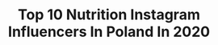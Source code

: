 ---
title: Top 10 Nutrition Instagram Influencers In Poland In 2020
description: >-
  Find top nutrition Instagram influencers in Poland in 2020. Most popular hashtags: #zosta #happy #love #monday.
platform: Instagram
profiles:
  - username: "dominika_wisniewska2"
    fullname: >-
      Dominika Wiśniewska
    location: "Poland"
    followers: 106780
    engagement: 517
    commentsToLikes: 0.070342
    id: ck8t1rewdwqkv0j78cj59oftk
    verified: false
    hashtags: "#change, #look, #vibes, #relax"
  - username: "biernatagata"
    fullname: >-
      MISS WORLD POLAND 2018👑
    location: "Poland"
    followers: 82032
    engagement: 326
    commentsToLikes: 0.089927
    id: ck0udl13djf8y0i196fnwovvx
    verified: true
    hashtags: "#gymismyhome, #healthy, #lips, #lipstick"
  - username: "ma_rle_na"
    fullname: >-
      Ma Rle Na💁🏼‍♀️
    location: "Poland"
    followers: 144653
    engagement: 478
    commentsToLikes: 0.032991
    id: ck0u80gpi62tz0i19s0uc9ryk
    verified: false
    hashtags: "#sundayfunday, #spacer, #beabeleza, #sweterek"
  - username: "natalyie_"
    fullname: >-
      Natalia Stafińska
    location: "Poland"
    followers: 18181
    engagement: 606
    commentsToLikes: 0.038208
    id: ck6tx8bpaweag0j710h04xetl
    verified: false
    hashtags: "#beauty, #couple, #bodygoal, #goals"
  - username: "patrycjaslaby_"
    fullname: >-
      Patrycja Słaby 💋
    location: "Poland"
    followers: 47039
    engagement: 535
    commentsToLikes: 0.021232
    id: ck0vy1e491rdw0i19oe9inlbg
    verified: false
    hashtags: "#yoga, #work, #powergirl, #friday"
  - username: "wolver_terrorysta"
    fullname: >-
      Wolver Terrorysta-Tomasz Nobis
    location: "Poland"
    followers: 25825
    engagement: 393
    commentsToLikes: 0.037578
    id: ck6tx8b68we7t0j71bdh0ugwz
    verified: false
    hashtags: "#workoutathome, #fitnessgoals, #olimpsnack, #active"
  - username: "sweetelyzaveta"
    fullname: >-
      Yelyzaveta Piven
    location: "Poland"
    followers: 15977
    engagement: 507
    commentsToLikes: 0.039038
    id: ck5hrviv2vjtj0i111kho1d26
    verified: false
    hashtags: "#bialko, #homeworkout, #ciastokokosowe, #ketobrownies"
  - username: "adakaczmarekifbbpro"
    fullname: >-
      Adrianna Kaczmarek IFBB PRO
    location: "Poland"
    followers: 123726
    engagement: 462
    commentsToLikes: 0.008451
    id: ck13amu5or5i80i19i64xk31r
    verified: false
    hashtags: "#pasja, #bcaaxplode, #olimp, #bcaa"
  - username: "dnuszczyk"
    fullname: >-
      Dominika Czajka (Nuszczyk)
    location: "Poland"
    followers: 5968
    engagement: 857
    commentsToLikes: 0.024049
    id: ck5zpihhwsqeh0i140l1qfoyg
    verified: false
    hashtags: "#christmasnails, #bdaygirl, #marriage, #nailart"
  - username: "bodybeaver"
    fullname: >-
      Mateusz Bobrowski
    location: "Poland"
    followers: 5934
    engagement: 632
    commentsToLikes: 0.037911
    id: ck6u899d0q6s50j71th4fduu9
    verified: false
    hashtags: "#plecy, #dieta, #meskasylwetka, #sunglasses"
---
